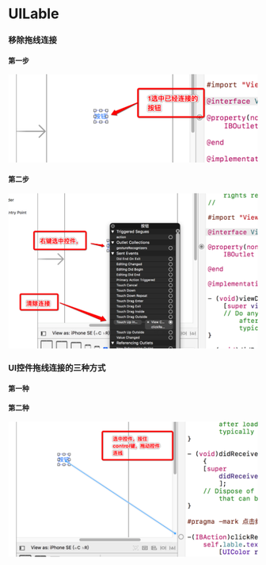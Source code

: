 # UILable

### 移除拖线连接

#### 第一步
![第一步](images/Snip20170722_9.png)

#### 第二步
![第二步](images/Snip20170722_11.png)
    
    

### UI控件拖线连接的三种方式

#### 第一种
    

#### 第二种
![第二步](images/Snip20170722_12.png)

